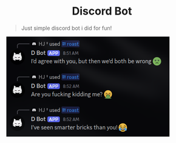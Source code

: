 <h1 align="center">
	Discord Bot
</h1>

> Just simple discord bot i did for fun!

![](assets/screenshot.png)
